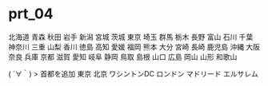 prt_04
======
北海道
青森
秋田
岩手
新潟
宮城
茨城
東京
埼玉
群馬
栃木
長野
富山
石川
千葉
神奈川
三重
山梨
香川
徳島
高知
愛媛
福岡
熊本
大分
宮崎
長崎
鹿児島
沖縄
大阪
奈良
兵庫
京都
滋賀
愛知
岐阜
静岡
鳥取
島根
山口
広島
岡山
山形
和歌山

( ´∀｀) > 首都を追加
東京
北京
ワシントンDC
ロンドン
マドリード
エルサレム